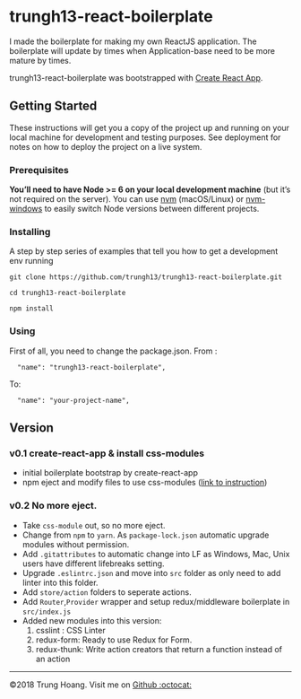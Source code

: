 # trungh13-react-boilerplate
I made the boilerplate for making my own ReactJS application. The boilerplate will update by times when Application-base need to be more mature by times.

trungh13-react-boilerplate was bootstrapped with [Create React App](https://github.com/facebookincubator/create-react-app).
## Getting Started

These instructions will get you a copy of the project up and running on your local machine for development and testing purposes. See deployment for notes on how to deploy the project on a live system.

### Prerequisites

**You’ll need to have Node >= 6 on your local development machine** (but it’s not required on the server). You can use [nvm](https://github.com/creationix/nvm#installation) (macOS/Linux) or [nvm-windows](https://github.com/coreybutler/nvm-windows#node-version-manager-nvm-for-windows) to easily switch Node versions between different projects.

### Installing

A step by step series of examples that tell you how to get a development env running

```
git clone https://github.com/trungh13/trungh13-react-boilerplate.git

cd trungh13-react-boilerplate

npm install
```
### Using
First of all, you need to change the package.json.
From :
```
  "name": "trungh13-react-boilerplate",
```
To:
```
  "name": "your-project-name",
```
## 

## Version
### v0.1 create-react-app & install css-modules
* initial boilerplate bootstrap by create-react-app
* npm eject and modify files to use css-modules ([link to instruction](https://medium.com/nulogy/how-to-use-css-modules-with-create-react-app-9e44bec2b5c2))
### v0.2 No more eject.

* Take `css-module` out, so no more eject.
* Change from `npm` to `yarn`. As `package-lock.json` automatic upgrade modules without permission.
* Add `.gitattributes` to automatic change into LF as Windows, Mac, Unix users have different lifebreaks setting.
* Upgrade `.eslintrc.json` and move into `src` folder as only need to add linter into this folder.
* Add `store/action` folders to seperate actions.
* Add `Router`,`Provider` wrapper and setup redux/middleware boilerplate in `src/index.js`
* Added new modules into this version:
   1. csslint : CSS Linter 
   2. redux-form: Ready to use Redux for Form.
   3. redux-thunk: Write action creators that return a function instead of an action
   
---
©2018 Trung Hoang. Visit me on <a href="https://github.com/trungh13/">Github :octocat:</a> 
